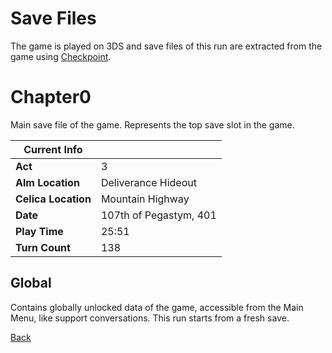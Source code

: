 # Save Files

The game is played on 3DS and save files of this run are extracted from the game using [Checkpoint](https://github.com/FlagBrew/Checkpoint).

# Chapter0

Main save file of the game. Represents the top save slot in the game.

| Current Info        | <!-- -->               |
| ------------------- | ---------------------- |
| **Act**             | 3                      |
| **Alm Location**    | Deliverance Hideout    |
| **Celica Location** | Mountain Highway       |
| **Date**            | 107th of Pegastym, 401 |
| **Play Time**       | 25:51                  |
| **Turn Count**      | 138                    |

## Global

Contains globally unlocked data of the game, accessible from the Main Menu, like support conversations. This run starts from a fresh save.

[Back](../README.md)
